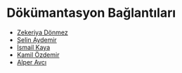 # Dökümantasyon Bağlantıları

- [Zekeriya Dönmez](https://secondseller-zekeriyadonmez.notion.site/SecondSeller-D-k-mantasyon-Zekeriya-D-nmez-92b4217110734b569ce31ec3e42fc8bf?pvs=4)
- [Selin Aydemir]()
- [İsmail Kaya](https://secondseller-ismailkaya.notion.site/SecondSeller-Dok-mantasyonu-3f5d9cd3266741fea177cef17d547f0d?pvs=4)
- [Kamil Özdemir](https://kamil-ozdemir.notion.site/SecondSeller-Dok-mantasyonu-25b577a9009e4dfbad34fd48d50ba296?pvs=4)
- [Alper Avcı](https://avcialper.notion.site/SecondSeller-Dok-mantasyonu-b7199b8ae5774e26b9a63a0605f4ac77)
